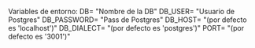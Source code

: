 Variables de entorno:
  DB= "Nombre de la DB"
  DB_USER= "Usuario de Postgres"
  DB_PASSWORD= "Pass de Postgres"
  DB_HOST= "(por defecto es 'localhost')"
  DB_DIALECT= "(por defecto es 'postgres')"
  PORT= "(por defecto es '3001')"